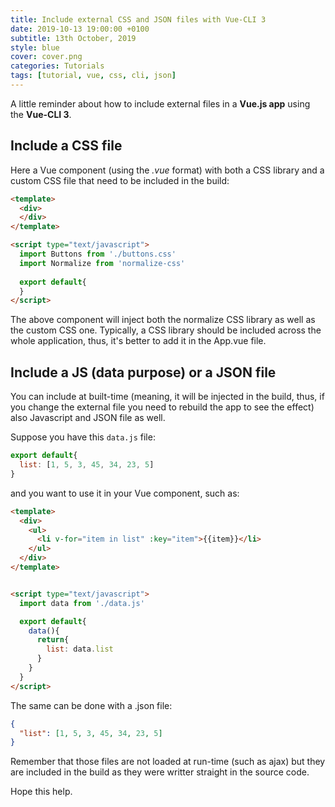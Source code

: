 ```yaml
---
title: Include external CSS and JSON files with Vue-CLI 3
date: 2019-10-13 19:00:00 +0100
subtitle: 13th October, 2019
style: blue
cover: cover.png
categories: Tutorials
tags: [tutorial, vue, css, cli, json]
---
```


A little reminder about how to include external files in a **Vue.js app** using the **Vue-CLI 3**.

## Include a CSS file

Here a Vue component (using the *.vue* format) with both a CSS library and a custom CSS file that need to be included in the build:

```html
<template>
  <div>
  </div>
</template>

<script type="text/javascript">
  import Buttons from './buttons.css'
  import Normalize from 'normalize-css'
  
  export default{
  }
</script>
```

The above component will inject both the normalize CSS library as well as the custom CSS one. Typically, a CSS library should be included across the whole application, thus, it's better to add it in the App.vue file.

## Include a JS (data purpose) or a JSON file

You can include at built-time (meaning, it will be injected in the build, thus, if you change the external file you need to rebuild the app to see the effect) also Javascript and JSON file as well.

Suppose you have this `data.js` file:

```js
export default{
  list: [1, 5, 3, 45, 34, 23, 5]
}
```

and you want to use it in your Vue component, such as:

```html
<template>
  <div>
    <ul>
      <li v-for="item in list" :key="item">{{item}}</li>
    </ul>
  </div>
</template>


<script type="text/javascript">
  import data from './data.js'

  export default{
    data(){
      return{
        list: data.list
      }
    }
  }
</script>
```

The same can be done with a .json file:

```json
{
  "list": [1, 5, 3, 45, 34, 23, 5]
}
```

Remember that those files are not loaded at run-time (such as ajax) but they are included in the build as they were writter straight in the source code.

Hope this help.